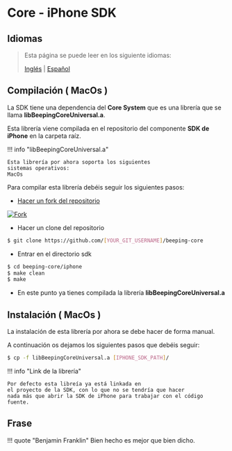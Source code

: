 # Core - iPhone SDK

## Idiomas

> Esta página se puede leer en los siguiente idiomas:
>  
> [Inglés](https://docs.beeping.io/componets/sdk-iphone-core/) | [Español](https://docs-es.beeping.io/componets/sdk-iphone-core/)

## Compilación ( MacOs )

La SDK tiene una dependencia del **Core System** que es una librería que se llama **libBeepingCoreUniversal.a**.

Esta librería viene compilada en el repositorio del componente **SDK de iPhone** en la carpeta raíz.

!!! info "libBeepingCoreUniversal.a"

    Esta librería por ahora soporta los siguientes 
    sistemas operativos:
    MacOs

Para compilar esta librería debéis seguir los siguientes pasos:

- [Hacer un fork del repositorio](https://github.com/beeping-io/beeping-core)

[![Fork](/assets/images/shoots/core-fork.jpg)](/assets/images/shoots/core-fork.jpg)

- Hacer un clone del repositorio

``` bash
$ git clone https://github.com/[YOUR_GIT_USERNAME]/beeping-core
```

- Entrar en el directorio sdk

``` bash
$ cd beeping-core/iphone
$ make clean
$ make
```

- En este punto ya tienes compilada la librería **libBeepingCoreUniversal.a**

## Instalación ( MacOs )

La instalación de esta librería por ahora se debe hacer de forma manual.

A continuación os dejamos los siguientes pasos que debéis seguir:

``` bash
$ cp -f libBeepingCoreUniversal.a [IPHONE_SDK_PATH]/
```

!!! info "Link de la librería"

    Por defecto esta libreía ya está linkada en 
    el proyecto de la SDK, con lo que no se tendría que hacer
    nada más que abrir la SDK de iPhone para trabajar con el código
    fuente.

## Frase

!!! quote "Benjamin Franklin"
    Bien hecho es mejor que bien dicho.